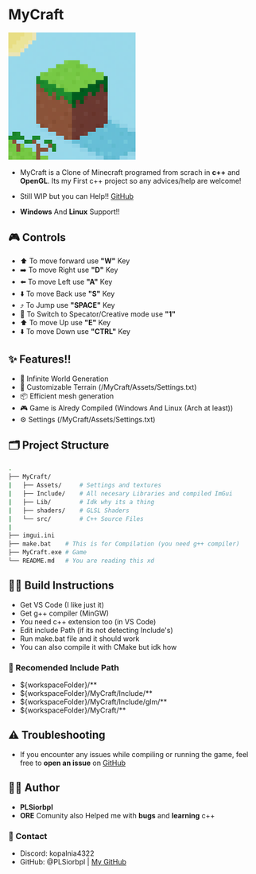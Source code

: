 # MyCraft
![Icon](./MyCraft/Assets/Icon-Client.png)

- MyCraft is a Clone of Minecraft programed from scrach in **c++** and **OpenGL**. Its my First c++ project so any advices/help are welcome!

- Still WIP but you can Help!! [GitHub](https://github.com/PLSiorbpl/MyCraft)

- **Windows** And **Linux** Support!!

## 🎮 Controls
- ⬆️ To move forward use **"W"** Key
- ➡️ To move Right use **"D"** Key
- ⬅️ To move Left use **"A"** Key
- ⬇️ To move Back use **"S"** Key
- ⤴️ To Jump use **"SPACE"** Key
- 🔄 To Switch to Specator/Creative mode use **"1"**
- ⬆️ To move Up use **"E"** Key
- ⬇️ To move Down use **"CTRL"** Key

## ✨ Features!!
- 🔲 Infinite World Generation
- 🧱 Customizable Terrain (/MyCraft/Assets/Settings.txt)
- 📦 Efficient mesh generation
- 🎮 Game is Alredy Compiled (Windows And Linux (Arch at least))
- ⚙️ Settings (/MyCraft/Assets/Settings.txt)

## 🗂️ Project Structure
```bash 
.
├── MyCraft/
|   ├── Assets/     # Settings and textures
|   ├── Include/    # All necesary Libraries and compiled ImGui
|   ├── Lib/        # Idk why its a thing
|   ├── shaders/    # GLSL Shaders
|   └── src/        # C++ Source Files
|
├── imgui.ini
├── make.bat    # This is for Compilation (you need g++ compiler)
├── MyCraft.exe # Game
└── README.md   # You are reading this xd
```

## ⛓️‍💥 Build Instructions
- Get VS Code (I like just it)
- Get g++ compiler (MinGW)
- You need c++ extension too (in VS Code)
- Edit include Path (if its not detecting Include's)
- Run make.bat file and it should work
- You can also compile it with CMake but idk how
### 🔩 Recomended Include Path
- ${workspaceFolder}/**
- ${workspaceFolder}/MyCraft/Include/**
- ${workspaceFolder}/MyCraft/Include/glm/**
- ${workspaceFolder}/MyCraft/**

## ⚠️ Troubleshooting
- If you encounter any issues while compiling or running the game, feel free to **open an issue** on [GitHub](https://github.com/PLSiorbpl/MyCraft/issues)

## 👨‍💻 Author
- **PLSiorbpl**
- **ORE** Comunity also Helped me with **bugs** and **learning** c++
### 💬 Contact
- Discord: kopalnia4322
- GitHub: @PLSiorbpl | [My GitHub](https://github.com/PLSiorbpl)